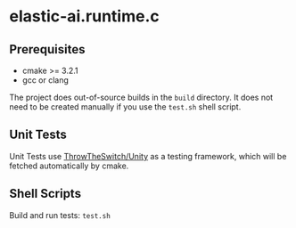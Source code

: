 # elastic-ai.runtime.c

## Prerequisites

* cmake >= 3.2.1
* gcc or clang

The project does out-of-source builds in the `build` directory. It does not need to be created manually if you use the `test.sh` shell script.

## Unit Tests

Unit Tests use [ThrowTheSwitch/Unity](https://github.com/ThrowTheSwitch/Unity) as a testing framework, which will be
fetched automatically by cmake.

## Shell Scripts

Build and run tests: `test.sh`
